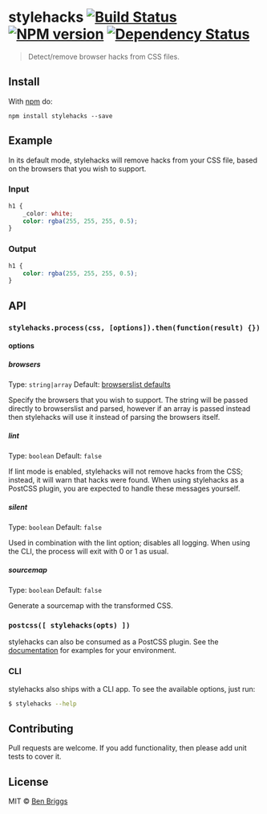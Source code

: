 # stylehacks [![Build Status](https://travis-ci.org/ben-eb/stylehacks.svg?branch=master)][ci] [![NPM version](https://badge.fury.io/js/stylehacks.svg)][npm] [![Dependency Status](https://gemnasium.com/ben-eb/stylehacks.svg)][deps]

> Detect/remove browser hacks from CSS files.

## Install

With [npm](https://npmjs.org/package/stylehacks) do:

```
npm install stylehacks --save
```

## Example

In its default mode, stylehacks will remove hacks from your CSS file, based on
the browsers that you wish to support.

### Input

```css
h1 {
    _color: white;
    color: rgba(255, 255, 255, 0.5);
}
```

### Output

```css
h1 {
    color: rgba(255, 255, 255, 0.5);
}
```

## API

### `stylehacks.process(css, [options]).then(function(result) {})`

#### options

##### browsers

Type: `string|array`
Default: [browserslist defaults](https://github.com/ai/browserslist)

Specify the browsers that you wish to support. The string will be passed
directly to browserslist and parsed, however if an array is passed instead then
stylehacks will use it instead of parsing the browsers itself.

##### lint

Type: `boolean`
Default: `false`

If lint mode is enabled, stylehacks will not remove hacks from the CSS; instead,
it will warn that hacks were found. When using stylehacks as a PostCSS plugin,
you are expected to handle these messages yourself.

##### silent

Type: `boolean`
Default: `false`

Used in combination with the lint option; disables all logging. When using the
CLI, the process will exit with 0 or 1 as usual.

##### sourcemap

Type: `boolean`
Default: `false`

Generate a sourcemap with the transformed CSS.

### `postcss([ stylehacks(opts) ])`

stylehacks can also be consumed as a PostCSS plugin. See the
[documentation](https://github.com/postcss/postcss#usage) for examples for
your environment.

### CLI

stylehacks also ships with a CLI app. To see the available options, just run:

```sh
$ stylehacks --help
```

## Contributing

Pull requests are welcome. If you add functionality, then please add unit tests
to cover it.

## License

MIT © [Ben Briggs](http://beneb.info)

[ci]:      https://travis-ci.org/ben-eb/stylehacks
[deps]:    https://gemnasium.com/ben-eb/stylehacks
[npm]:     http://badge.fury.io/js/stylehacks
[postcss]: https://github.com/postcss/postcss
